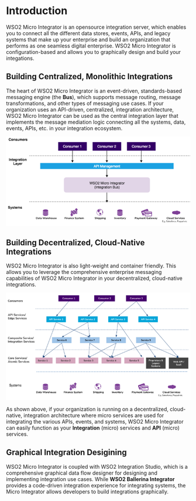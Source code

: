 # Introduction

WSO2 Micro Integrator is an opensource integration server, which enables you to connect all the different data stores, events, APIs, and legacy systems that make up your enterprise and build an organization that performs as one seamless digital enterprise. WSO2 Micro Integrator is configuration-based and allows you to graphically design and build your integations. 

## Building Centralized, Monolithic Integrations

The heart of WSO2 Micro Integrator is an event-driven, standards-based messaging engine (the **Bus**), which supports message routing, message transformations, and other types of messaging use cases. If your organization uses an API-driven, centralized, integration architecture, WSO2 Micro Integrator can be used as the central integration layer that implements the message mediation logic connecting all the systems, data, events, APIs, etc. in your integration ecosystem.


![Centralized Integration](../assets/img/intro/centralized-integration.png)

## Building Decentralized, Cloud-Native Integrations

WSO2 Micro Integrator is also light-weight and container friendly. This allows you to leverage the comprehensive enterprise messaging capabilities of WSO2 Micro Integrator in your decentralized, cloud-native integrations. 

![Centralized Integration](../assets/img/intro/cloud-native-microservices.png)

As shown above, if your organization is running on a decentralized, cloud-native, integration architecture where micro services are used for integrating the various APIs, events, and systems, WSO2 Micro Integrator can easily function as your **Integration** (micro) services and **API** (micro) services.

## Graphical Integration Desigining

WSO2 Micro Integrator is coupled with WSO2 Integration Studio, which is a comprehensive graphical data flow designer for designing and implementing integration use cases. While **WSO2 Ballerina Integrator** provides a code-driven integration experience for integrating systems, the Micro Integrator allows developers to build integrations graphically.
